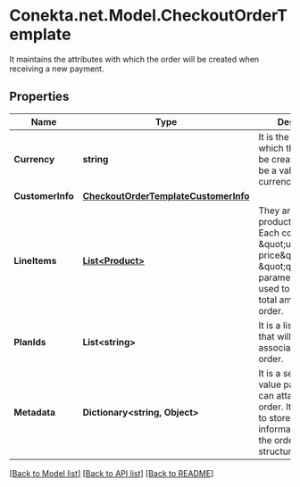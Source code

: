 # Conekta.net.Model.CheckoutOrderTemplate
It maintains the attributes with which the order will be created when receiving a new payment.

## Properties

Name | Type | Description | Notes
------------ | ------------- | ------------- | -------------
**Currency** | **string** | It is the currency in which the order will be created. It must be a valid ISO 4217 currency code. | 
**CustomerInfo** | [**CheckoutOrderTemplateCustomerInfo**](CheckoutOrderTemplateCustomerInfo.md) |  | [optional] 
**LineItems** | [**List&lt;Product&gt;**](Product.md) | They are the products to buy. Each contains the \&quot;unit price\&quot; and \&quot;quantity\&quot; parameters that are used to calculate the total amount of the order. | 
**PlanIds** | **List&lt;string&gt;** | It is a list of plan IDs that will be associated with the order. | [optional] 
**Metadata** | **Dictionary&lt;string, Object&gt;** | It is a set of key-value pairs that you can attach to the order. It can be used to store additional information about the order in a structured format. | [optional] 

[[Back to Model list]](../README.md#documentation-for-models) [[Back to API list]](../README.md#documentation-for-api-endpoints) [[Back to README]](../README.md)

